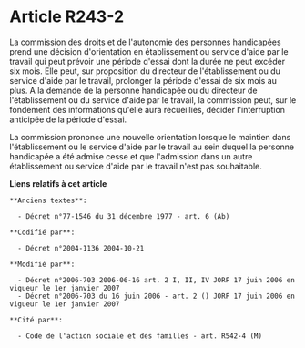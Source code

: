 # Article R243-2

La commission des droits et de l'autonomie des personnes handicapées prend une décision d'orientation en établissement ou
service d'aide par le travail qui peut prévoir une période d'essai dont la durée ne peut excéder six mois. Elle peut, sur
proposition du directeur de l'établissement ou du service d'aide par le travail, prolonger la période d'essai de six mois au
plus. A la demande de la personne handicapée ou du directeur de l'établissement ou du service d'aide par le travail, la
commission peut, sur le fondement des informations qu'elle aura recueillies, décider l'interruption anticipée de la période
d'essai.

La commission prononce une nouvelle orientation lorsque le maintien dans l'établissement ou le service d'aide par le travail
au sein duquel la personne handicapée a été admise cesse et que l'admission dans un autre établissement ou service d'aide par
le travail n'est pas souhaitable.

**Liens relatifs à cet article**

	**Anciens textes**:

	  - Décret n°77-1546 du 31 décembre 1977 - art. 6 (Ab)

	**Codifié par**:

	  - Décret n°2004-1136 2004-10-21

	**Modifié par**:

	  - Décret n°2006-703 2006-06-16 art. 2 I, II, IV JORF 17 juin 2006 en vigueur le 1er janvier 2007
	  - Décret n°2006-703 du 16 juin 2006 - art. 2 () JORF 17 juin 2006 en vigueur le 1er janvier 2007

	**Cité par**:

	  - Code de l'action sociale et des familles - art. R542-4 (M)
